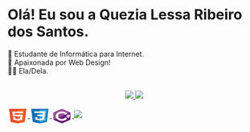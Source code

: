 # Olá! Eu sou a Quezia Lessa Ribeiro dos Santos.

🌱 Estudante de Informática para Internet. <br>
🤍 Apaixonada por Web Design! <br>
👩‍💻 Ela/Dela. <br><br>

<div align="center">
  <a href="https://github.com/Quezia-Lessa-Ribeiro-Santos">
  <img height="180em" src="https://github-readme-stats.vercel.app/api?username=Quezia-Lessa-Ribeiro-Santos&show_icons=true&theme=vue&include_all_commits=true&count_private-true"/>
  <img height="140em" src="https://github-readme-stats.vercel.app/api/top-langs/?username=Quezia-Lessa-Ribeiro-Santos&layout=compact&langs_count=7&theme=vue"/>
</div>
<div style="display: inline_block"><br>
  <img align="center" alt="Quel-HTML" height="30" width="40" src="https://raw.githubusercontent.com/devicons/devicon/master/icons/html5/html5-original.svg"/>
  <img align="center" alt="Quel-CSS" height="30" width="40" src="https://raw.githubusercontent.com/devicons/devicon/master/icons/css3/css3-original.svg"/>
  <img align="center" alt="Quel-Csharp" height="30" width="40" src="https://raw.githubusercontent.com/devicons/devicon/master/icons/csharp/csharp-original.svg"/>
  <img src="https://github.com/Quezia-Lessa-Ribeiro-Santos/Quezia-Lessa-Ribeiro-Santos/issues/1#issue-1485636200"/> 
 </div>
